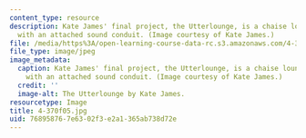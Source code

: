 ```yaml
---
content_type: resource
description: Kate James' final project, the Utterlounge, is a chaise lounge designed
  with an attached sound conduit. (Image courtesy of Kate James.)
file: /media/https%3A/open-learning-course-data-rc.s3.amazonaws.com/4-370-interrogative-design-workshop-fall-2005/768958767e6302f3e2a1365ab738d72e_4-370f05.jpg
file_type: image/jpeg
image_metadata:
  caption: Kate James' final project, the Utterlounge, is a chaise lounge designed
    with an attached sound conduit. (Image courtesy of Kate James.)
  credit: ''
  image-alt: The Utterlounge by Kate James.
resourcetype: Image
title: 4-370f05.jpg
uid: 76895876-7e63-02f3-e2a1-365ab738d72e
---
```

